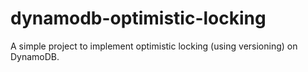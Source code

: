 # dynamodb-optimistic-locking
A simple project to implement optimistic locking (using versioning) on DynamoDB.
